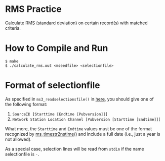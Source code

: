 # RMS Practice
Calculate RMS (standard deviation) on certain record(s) with matched criteria.

# How to Compile and Run
```
$ make
$ ./calculate_rms.out <mseedfile> <selectionfile>
```

# Format of selectionfile
As specified in `ms3_readselectionsfile()` in [here](https://iris-edu.github.io/libmseed/group__data-selections.html#gaf8aa9de2cbbc18bc96fe3c4f0dfcb92d), you should give one of the following format:
1. `SourceID [Starttime [Endtime [Pubversion]]]`
2. `Network Station Location Channel [Pubversion [Starttime [Endtime]]]`

What more, the `Starttime` and `Endtime` values must be one of the 
format recognized by [ms_timestr2nstime()](https://iris-edu.github.io/libmseed/group__time-related.html#ga5970fa0256338e4964e25941eac6c01e)
and include a full date (i.e., just a year is not allowed).

As a special case, selection lines will be read from `stdin` if the name selectionfile is `-`.
